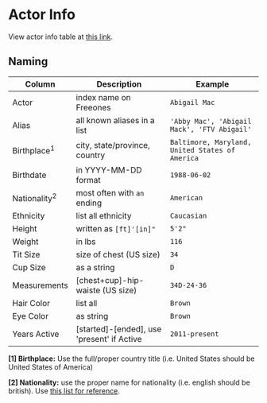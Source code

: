 # Actor Info

View actor info table at <a href="https://neuro-geek.github.io/actress-pics/actor_info/" target="blank_">this link</a>.

## Naming

<center>

|Column			|Description									|Example											|
|---------------|-----------------------------------------------|---------------------------------------------------|
|Actor			| index name on Freeones 						| `Abigail Mac`										|
|Alias			| all known aliases in a list 					| `'Abby Mac', 'Abigail Mack', 'FTV Abigail'`		|
|Birthplace<sup>1</sup>	| city, state/province, country 				| `Baltimore, Maryland, United States of America`	|
|Birthdate		| in YYYY-MM-DD format 							| `1988-06-02` 										|
|Nationality<sup>2</sup>	| most often with `an` ending 					| `American`										|
|Ethnicity		| list all ethnicity 							| `Caucasian` 										|
|Height			| written as `[ft]'[in]"`						| `5'2"` 											|
|Weight			| in lbs										| `116`												|
|Tit Size		| size of chest (US size)						| `34`												|
|Cup Size		| as a string									| `D`												|
|Measurements	| [chest+cup]-hip-waiste (US size)				| `34D-24-36`										|
|Hair Color		| list all										| `Brown`											|
|Eye Color		| as string										| `Brown`											|
|Years Active	| [started]-[ended], use 'present' if Active 	| `2011-present`									|

</center>

**[1] Birthplace:** Use the full/proper country title (i.e. United States should be United States of America)

**[2] Nationality:** use the proper name for nationality (i.e. english should be british). Use <a href="./nationality.csv" target="_blank">this list for reference</a>.
